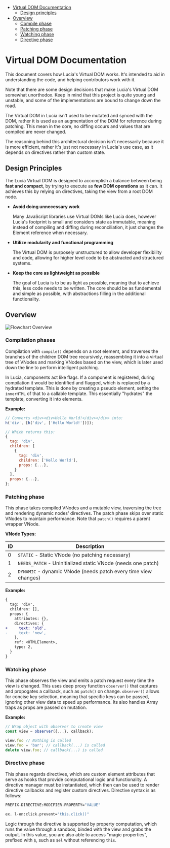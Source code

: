 - [Virtual DOM Documentation](#virtual-dom-documentation)
  - [Design principles](#design-principles)
- [Overview](#overview)
  - [Compile phase](#compilation-phase)
  - [Patching phase](#patching-phase)
  - [Watching phase](#watching-phase)
  - [Directive phase](#directive-phase)

# Virtual DOM Documentation

This document covers how Lucia's Virtual DOM works. It's intended to aid in understanding the code, and helping contributors work with it.

Note that there are some design decisions that make Lucia's Virtual DOM somewhat unorthodox. Keep in mind that this project is quite young and unstable, and some of the implementations are bound to change down the road.

The Virtual DOM in Lucia isn't used to be mutated and synced with the DOM, rather it is used as an augmentation of the DOM for reference during patching. This mean in the core, no diffing occurs and values that are compiled are never changed.

The reasoning behind this architectural decision isn't necessarily because it is more efficient, rather it's just not necessary in Lucia's use case, as it depends on directives rather than custom state.

## Design Principles

The Lucia Virtual DOM is designed to accomplish a balance between being **fast and compact**, by trying to execute as **few DOM operations** as it can. It achieves this by relying on directives, taking the view from a root DOM node.

- **Avoid doing unnecessary work**

  Many JavaScript libraries use Virtual DOMs like Lucia does, however Lucia's footprint is small and considers state as immutable, meaning instead of compiling and diffing during reconciliation, it just changes the Element reference when necessary.

- **Utilize modularity and functional programming**

  The Virtual DOM is purposely unstructured to allow developer flexibility and code, allowing for higher level code to be abstracted and structured systems.

- **Keep the core as lightweight as possible**

  The goal of Lucia is to be as light as possible, meaning that to achieve this, less code needs to be written. The core should be as fundemental and simple as possible, with abstractions filling in the additional functionality.

## Overview

![Flowchart Overview](https://chart.googleapis.com/chart?cht=gv&chl=graph{Virtual_DOM--Compile[type=s];Reconciliation--Directives[type=s];Compile--Reconciliation[type=s];Reconciliation--Patch[type=s];Reconciliation--Observer[type=s];})

### Compilation phases

Compilation with `compile()` depends on a root element, and traverses the branches of the children DOM tree recursively, reassembling it into a virtual tree of VNodes and marking VNodes based on the view, which is later used down the line to perform intelligent patching.

In Lucia, components act like flags. If a component is registered, during compilation it would be identified and flagged, which is replaced by a hydrated template. This is done by creating a pseudo element, setting the `innerHTML` of that to a callable template. This essentially "hydrates" the template, converting it into elements.

**Example:**

```js
// Converts <div><div>Hello World!</div></div> into:
h('div', [h('div', ['Hello World!'])]);

// Which returns this:
{
  tag: 'div',
  children: [
    {
      tag: 'div',
      children: ['Hello World'],
      props: {...},
    }
  ],
  props: {...},
};
```

### Patching phase

This phase takes compiled VNodes and a mutable view, traversing the tree and rendering dynamic nodes' directives. The patch phase skips over static VNodes to maintain performance. Note that `patch()` requires a parent wrapper VNode.

**VNode Types:**

| ID  | Description                                                     |
| --- | --------------------------------------------------------------- |
| 0   | `STATIC` - Static VNode (no patching necessary)                 |
| 1   | `NEEDS_PATCH` - Uninitialized static VNode (needs one patch)    |
| 2   | `DYNAMIC` - dynamic VNode (needs patch every time view changes) |

**Example:**

```diff
{
  tag: 'div',
  children: [],
  props: {
    attributes: {},
    directives: {
+     text: 'old',
-     text: 'new',
    },
    ref: <HTMLElement>,
    type: 2,
  }
}
```

### Watching phase

This phase observes the view and emits a patch request every time the view is changed. This uses deep proxy function `observer()` that captures and propogates a callback, such as `patch()` on change. `observer()` allows for concise key selection, meaning that specific keys can be passed, ignoring other view data to speed up performance. Its also handles Array traps as props are passed on mutation.

**Example:**

```js
// Wrap object with observer to create view
const view = observer({...}, callback);

view.foo // Nothing is called
view.foo = 'bar'; // callback(...) is called
delete view.foo; // callback(...) is called
```

### Directive phase

This phase regards directives, which are custom element attributes that serve as hooks that provide computational logic and functionality. A directive manager must be instantiated, which then can be used to render directive callbacks and register custom directives. Directive syntax is as follows:

```bash
PREFIX-DIRECTIVE:MODIFIER.PROPERTY="VALUE"

ex. l-on:click.prevent="this.click()"
```

Logic through the directive is supported by property computation, which runs the value through a sandbox, binded with the view and grabs the output. In this value, you are also able to access "magic properties", prefixed with `$`, such as `$el` without referencing `this`.
